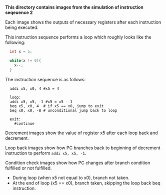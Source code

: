 **This directory contains images from the simulation of instruction seqeuence 2**

Each image shows the outputs of necessary registers after each instruction being executed.

This instruction sequence performs a loop which roughly looks like the following:

``` C
  int x = 5;

  while(x != 0){
    x--;
  }
```

The instruction sequence is as follows:
``` assembly
  addi x5, x0, 4 #x5 = 4

  loop:
  addi x5, x5, -1 #x5 = x5 - 1
  beq x5, x0, 4  # if x5 == x0, jump to exit
  beq x0, x0, -8 # unconditional jump back to loop

  exit:
    #continue
```

Decrement images show the value of register x5 after each loop back and decrement.

Loop back images show how PC branches back to beginning of decrement instruction to perform `addi x5, x5, -1`.

Condition check images show how PC changes after branch condition fulfilled or not fulfilled.
  - During loop (when x5 not equal to x0), branch not taken.
  - At the end of loop (x5 == x0), branch taken, skipping the loop back beq instruction.
